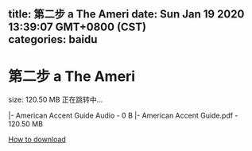 
title: 第二步 a The Ameri
date: Sun Jan 19 2020 13:39:07 GMT+0800 (CST)    
categories: baidu
---

# 第二步 a The Ameri
size: 120.50 MB
 正在跳转中...
 
|- American Accent Guide Audio - 0 B
|- American Accent Guide.pdf - 120.50 MB

[How to download](https://bpcam.bemobtrk.com/go/2ceec3aa-1ca2-46d6-b9ff-aaa5c184517c?jno=2156)